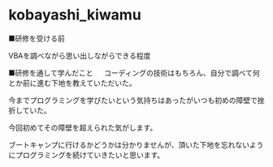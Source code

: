 # kobayashi_kiwamu

■研修を受ける前

VBAを調べながら思い出しながらできる程度
 
■研修を通して学んだこと
　
 コーディングの技術はもちろん、自分で調べて何とか前に進む下地を教えていただいた。
 
 今までプログラミングを学びたいという気持ちはあったがいつも初めの障壁で挫折していた。
 
 今回初めてその障壁を超えられた気がします。
 
 ブートキャンプに行けるかどうかは分かりませんが、頂いた下地を忘れないようにプログラミングを続けていきたいと思います。
